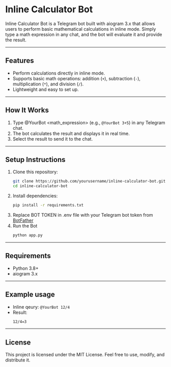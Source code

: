 # Inline Calculator Bot

Inline Calculator Bot is a Telegram bot built with aiogram 3.x that allows users to perform basic mathematical calculations in inline mode. Simply type a math expression in any chat, and the bot will evaluate it and provide the result.

---

## Features
- Perform calculations directly in inline mode.
- Supports basic math operations: addition (`+`), subtraction (`-`), multiplication (`*`), and division (`/`).
- Lightweight and easy to set up.

---

## How It Works
1. Type @YourBot <math_expression> (e.g., `@YourBot 3+5`) in any Telegram chat.
2. The bot calculates the result and displays it in real time.
3. Select the result to send it to the chat.

---

## Setup Instructions
1. Clone this repository:
   ```bash
   git clone https://github.com/yourusername/inline-calculator-bot.git
   cd inline-calculator-bot
   ```
2. Install dependencies:
   ```bash
   pip install -r requirements.txt
   ```
3. Replace BOT TOKEN in .env file with your Telegram bot token from [BotFather](https://t.me/botfather)
4. Run the Bot
   ```bash
   python app.py
   ```
---
## Requirements
   - Python 3.8+
   - aiogram 3.x
---
## Example usage
- Inline qeury: ```@YourBot 12/4```
- Result:
  ```bash
  12/4=3
  ```
--- 
## License
This project is licensed under the MIT License. Feel free to use, modify, and distribute it.

